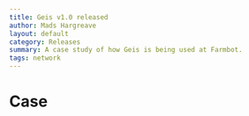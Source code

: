 ```yaml
---
title: Geis v1.0 released
author: Mads Hargreave
layout: default
category: Releases
summary: A case study of how Geis is being used at Farmbot.
tags: network
---
```


# Case
